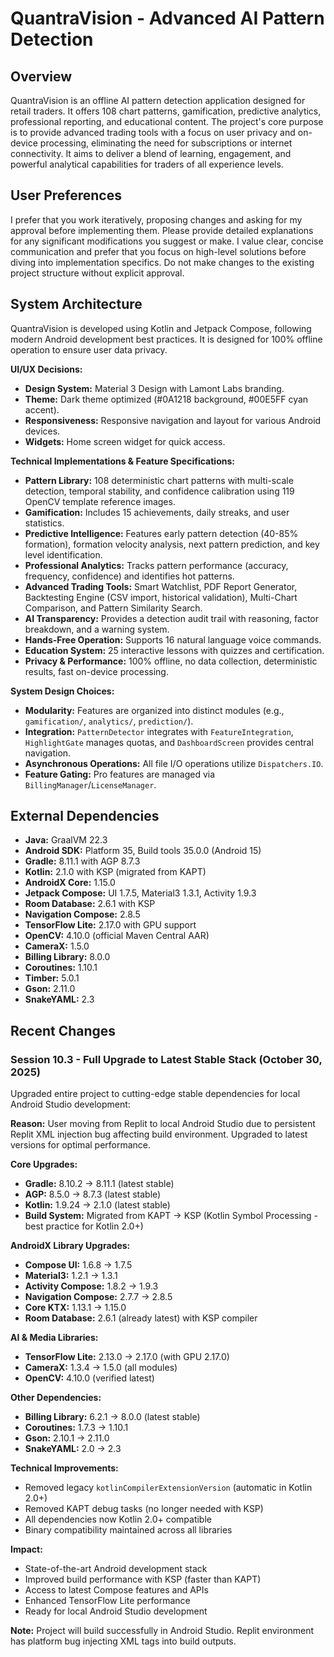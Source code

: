 # QuantraVision - Advanced AI Pattern Detection

## Overview
QuantraVision is an offline AI pattern detection application designed for retail traders. It offers 108 chart patterns, gamification, predictive analytics, professional reporting, and educational content. The project's core purpose is to provide advanced trading tools with a focus on user privacy and on-device processing, eliminating the need for subscriptions or internet connectivity. It aims to deliver a blend of learning, engagement, and powerful analytical capabilities for traders of all experience levels.

## User Preferences
I prefer that you work iteratively, proposing changes and asking for my approval before implementing them. Please provide detailed explanations for any significant modifications you suggest or make. I value clear, concise communication and prefer that you focus on high-level solutions before diving into implementation specifics. Do not make changes to the existing project structure without explicit approval.

## System Architecture
QuantraVision is developed using Kotlin and Jetpack Compose, following modern Android development best practices. It is designed for 100% offline operation to ensure user data privacy.

**UI/UX Decisions:**
-   **Design System:** Material 3 Design with Lamont Labs branding.
-   **Theme:** Dark theme optimized (#0A1218 background, #00E5FF cyan accent).
-   **Responsiveness:** Responsive navigation and layout for various Android devices.
-   **Widgets:** Home screen widget for quick access.

**Technical Implementations & Feature Specifications:**
-   **Pattern Library:** 108 deterministic chart patterns with multi-scale detection, temporal stability, and confidence calibration using 119 OpenCV template reference images.
-   **Gamification:** Includes 15 achievements, daily streaks, and user statistics.
-   **Predictive Intelligence:** Features early pattern detection (40-85% formation), formation velocity analysis, next pattern prediction, and key level identification.
-   **Professional Analytics:** Tracks pattern performance (accuracy, frequency, confidence) and identifies hot patterns.
-   **Advanced Trading Tools:** Smart Watchlist, PDF Report Generator, Backtesting Engine (CSV import, historical validation), Multi-Chart Comparison, and Pattern Similarity Search.
-   **AI Transparency:** Provides a detection audit trail with reasoning, factor breakdown, and a warning system.
-   **Hands-Free Operation:** Supports 16 natural language voice commands.
-   **Education System:** 25 interactive lessons with quizzes and certification.
-   **Privacy & Performance:** 100% offline, no data collection, deterministic results, fast on-device processing.

**System Design Choices:**
-   **Modularity:** Features are organized into distinct modules (e.g., `gamification/`, `analytics/`, `prediction/`).
-   **Integration:** `PatternDetector` integrates with `FeatureIntegration`, `HighlightGate` manages quotas, and `DashboardScreen` provides central navigation.
-   **Asynchronous Operations:** All file I/O operations utilize `Dispatchers.IO`.
-   **Feature Gating:** Pro features are managed via `BillingManager`/`LicenseManager`.

## External Dependencies
-   **Java:** GraalVM 22.3
-   **Android SDK:** Platform 35, Build tools 35.0.0 (Android 15)
-   **Gradle:** 8.11.1 with AGP 8.7.3
-   **Kotlin:** 2.1.0 with KSP (migrated from KAPT)
-   **AndroidX Core:** 1.15.0
-   **Jetpack Compose:** UI 1.7.5, Material3 1.3.1, Activity 1.9.3
-   **Room Database:** 2.6.1 with KSP
-   **Navigation Compose:** 2.8.5
-   **TensorFlow Lite:** 2.17.0 with GPU support
-   **OpenCV:** 4.10.0 (official Maven Central AAR)
-   **CameraX:** 1.5.0
-   **Billing Library:** 8.0.0
-   **Coroutines:** 1.10.1
-   **Timber:** 5.0.1
-   **Gson:** 2.11.0
-   **SnakeYAML:** 2.3

## Recent Changes

### Session 10.3 - Full Upgrade to Latest Stable Stack (October 30, 2025)
Upgraded entire project to cutting-edge stable dependencies for local Android Studio development:

**Reason:** User moving from Replit to local Android Studio due to persistent Replit XML injection bug affecting build environment. Upgraded to latest versions for optimal performance.

**Core Upgrades:**
- **Gradle:** 8.10.2 → 8.11.1 (latest stable)
- **AGP:** 8.5.0 → 8.7.3 (latest stable)
- **Kotlin:** 1.9.24 → 2.1.0 (latest stable)
- **Build System:** Migrated from KAPT → KSP (Kotlin Symbol Processing - best practice for Kotlin 2.0+)

**AndroidX Library Upgrades:**
- **Compose UI:** 1.6.8 → 1.7.5
- **Material3:** 1.2.1 → 1.3.1
- **Activity Compose:** 1.8.2 → 1.9.3
- **Navigation Compose:** 2.7.7 → 2.8.5
- **Core KTX:** 1.13.1 → 1.15.0
- **Room Database:** 2.6.1 (already latest) with KSP compiler

**AI & Media Libraries:**
- **TensorFlow Lite:** 2.13.0 → 2.17.0 (with GPU 2.17.0)
- **CameraX:** 1.3.4 → 1.5.0 (all modules)
- **OpenCV:** 4.10.0 (verified latest)

**Other Dependencies:**
- **Billing Library:** 6.2.1 → 8.0.0 (latest stable)
- **Coroutines:** 1.7.3 → 1.10.1
- **Gson:** 2.10.1 → 2.11.0
- **SnakeYAML:** 2.0 → 2.3

**Technical Improvements:**
- Removed legacy `kotlinCompilerExtensionVersion` (automatic in Kotlin 2.0+)
- Removed KAPT debug tasks (no longer needed with KSP)
- All dependencies now Kotlin 2.0+ compatible
- Binary compatibility maintained across all libraries

**Impact:**
- State-of-the-art Android development stack
- Improved build performance with KSP (faster than KAPT)
- Access to latest Compose features and APIs
- Enhanced TensorFlow Lite performance
- Ready for local Android Studio development

**Note:** Project will build successfully in Android Studio. Replit environment has platform bug injecting XML tags into build outputs.
